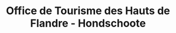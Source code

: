 ---
title: "Office de Tourisme des Hauts de Flandre - Hondschoote"
url: /hondschoote/office-de-tourisme-des-hauts-de-flandre-hondschoote/
shop: Fahrrad
---
